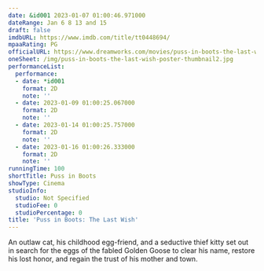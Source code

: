 ```yaml
---
date: &id001 2023-01-07 01:00:46.971000
dateRange: Jan 6 8 13 and 15
draft: false
imdbURL: https://www.imdb.com/title/tt0448694/
mpaaRating: PG
officialURL: https://www.dreamworks.com/movies/puss-in-boots-the-last-wish
oneSheet: /img/puss-in-boots-the-last-wish-poster-thumbnail2.jpg
performanceList:
  performance:
  - date: *id001
    format: 2D
    note: ''
  - date: 2023-01-09 01:00:25.067000
    format: 2D
    note: ''
  - date: 2023-01-14 01:00:25.757000
    format: 2D
    note: ''
  - date: 2023-01-16 01:00:26.333000
    format: 2D
    note: ''
runningTime: 100
shortTitle: Puss in Boots
showType: Cinema
studioInfo:
  studio: Not Specified
  studioFee: 0
  studioPercentage: 0
title: 'Puss in Boots: The Last Wish'
---
```


An outlaw cat, his childhood egg-friend, and a seductive thief kitty set out in search for the eggs of the fabled Golden Goose to clear his name, restore his lost honor, and regain the trust of his mother and town.
